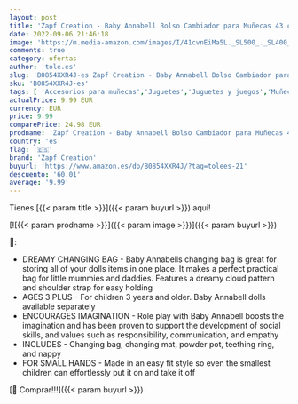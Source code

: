 ```yaml
---
layout: post
title: 'Zapf Creation - Baby Annabell Bolso Cambiador para Muñecas 43 cm  Promueve la Empatía y las Habilidades Sociales  Para Niños a Partir de 3 Años  Con Cambiador  Talco  Mordedor y Pañal'
date: 2022-09-06 21:46:18
image: 'https://m.media-amazon.com/images/I/41cvnEiMa5L._SL500_._SL400_.jpg'
comments: true
category: ofertas
author: 'tole.es'
slug: 'B0854XXR4J-es Zapf Creation - Baby Annabell Bolso Cambiador para Muñecas...'
sku: 'B0854XXR4J-es'
tags: [ 'Accesorios para muñecas','Juguetes','Juguetes y juegos','Muñecas y accesorios','pañal','zapf creation','🇪🇸', ]
actualPrice: 9.99 EUR
currency: EUR
price: 9.99
comparePrice: 24.98 EUR
prodname: 'Zapf Creation - Baby Annabell Bolso Cambiador para Muñecas 43 cm  Promueve la Empatía y las Habilidades Sociales  Para Niños a Partir de 3 Años  Con Cambiador  Talco  Mordedor y Pañal'
country: 'es'
flag: '🇪🇸'
brand: 'Zapf Creation'
buyurl: 'https://www.amazon.es/dp/B0854XXR4J/?tag=tolees-21'
descuento: '60.01'
average: '9.99'
---
```


Tienes [{{< param title >}}]({{< param buyurl >}}) aqui!

[![{{< param prodname >}}]({{< param image >}})]({{< param buyurl >}})

🔎:

- DREAMY CHANGING BAG - Baby Annabells changing bag is great for storing all of your dolls items in one place. It makes a perfect practical bag for little mummies and daddies. Features a dreamy cloud pattern and shoulder strap for easy holding
- AGES 3 PLUS - For children 3 years and older. Baby Annabell dolls available separately
- ENCOURAGES IMAGINATION - Role play with Baby Annabell boosts the imagination and has been proven to support the development of social skills, and values such as responsibility, communication, and empathy
- INCLUDES - Changing bag, changing mat, powder pot, teething ring, and nappy
- FOR SMALL HANDS - Made in an easy fit style so even the smallest children can effortlessly put it on and take it off

[🛒 Comprar!!!]({{< param buyurl >}})
